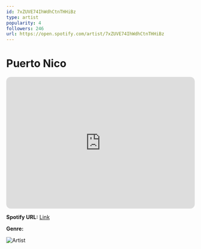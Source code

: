 ```yaml
---
id: 7xZUVE74IhWdhCtnTHHiBz
type: artist
popularity: 4
followers: 246
url: https://open.spotify.com/artist/7xZUVE74IhWdhCtnTHHiBz
---
```

# Puerto Nico

<iframe style="border-radius:12px" src="https://open.spotify.com/embed/artist/7xZUVE74IhWdhCtnTHHiBz" width="100%" height="352" frameBorder="0" allowfullscreen="" allow="autoplay; clipboard-write; encrypted-media; fullscreen; picture-in-picture" loading="lazy"></iframe>

**Spotify URL:** [Link](https://open.spotify.com/artist/7xZUVE74IhWdhCtnTHHiBz)

**Genre:** 

![Artist](https://i.scdn.co/image/ab6761610000e5eb7bc902e732aa6ff652fee6ee)
